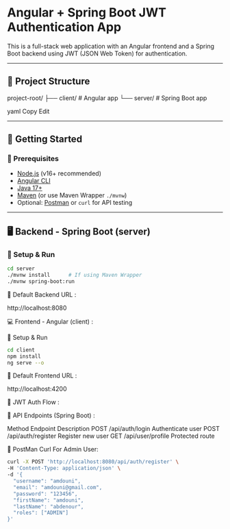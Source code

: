 # Angular + Spring Boot JWT Authentication App

This is a full-stack web application with an Angular frontend and a Spring Boot backend using JWT (JSON Web Token) for authentication.

---

## 📁 Project Structure

project-root/
 ├── client/ # Angular app
 └── server/ # Spring Boot app

yaml
Copy
Edit

---

## 🚀 Getting Started

### 🔧 Prerequisites

- [Node.js](https://nodejs.org/) (v16+ recommended)
- [Angular CLI](https://angular.io/cli)
- [Java 17+](https://adoptopenjdk.net/)
- [Maven](https://maven.apache.org/) (or use Maven Wrapper `./mvnw`)
- Optional: [Postman](https://www.postman.com/) or `curl` for API testing

---

## 🖥️ Backend - Spring Boot (server)

### 🔹 Setup & Run

```bash
cd server
./mvnw install      # If using Maven Wrapper
./mvnw spring-boot:run
```

🔹 Default Backend URL :

http://localhost:8080

💻 Frontend - Angular (client) :

🔹 Setup & Run
```bash
cd client
npm install
ng serve --o
```


🔹 Default Frontend URL :

http://localhost:4200


🔐 JWT Auth Flow :

🔹 API Endpoints (Spring Boot) :

Method	    Endpoint	        Description
POST	/api/auth/login	     Authenticate user
POST	/api/auth/register	 Register new user
GET	    /api/user/profile	 Protected route


🔹 PostMan Curl For Admin User:
```bash
curl -X POST 'http://localhost:8080/api/auth/register' \
-H 'Content-Type: application/json' \
-d '{
  "username": "amdouni",
  "email": "amdouni@gmail.com",
  "password": "123456",
  "firstName": "amdouni",
  "lastName": "abdenour",
  "roles": ["ADMIN"]
}'
```